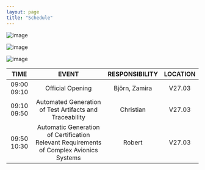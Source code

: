 ```yaml
---
layout: page
title: "Schedule"
---
```

![image](https://github.com/Edwin-Isidory/ils.doctoral.seminar.2024.github.io/assets/148284895/f80fa160-3a6e-457e-8101-c2a2c2f49dc8)
  
  ![image](https://github.com/Edwin-Isidory/ils.doctoral.seminar.2024.github.io/assets/148284895/b8731cd5-69e2-45e9-98df-5bbfeb234a41)


  ![image](https://github.com/Edwin-Isidory/ils.doctoral.seminar.2024.github.io/assets/148284895/19ed92a4-a914-48e9-8ea4-a31382e8159d)


| TIME                 | EVENT                                                                            | RESPONSIBILITY | LOCATION |
|:--------------------:|:--------------------------------------------------------------------------------:|:--------------:|:--------:|
|   09:00  09:10       | Official Opening                                                                 | Björn, Zamira | V27.03   |
|   09:10  09:50       | Automated Generation of Test Artifacts and Traceability                          | Christian      | V27.03   |
|   09:50  10:30       | Automatic Generation of Certification Relevant Requirements of Complex Avionics Systems | Robert   | V27.03   |
